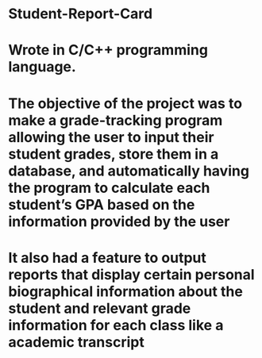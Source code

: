 # Student-Report-Card
# Wrote in C/C++ programming language.
# The objective of the project was to make a grade-tracking program allowing the user to input their student grades, store them in a database, and automatically having the program to calculate each student’s GPA based on the information provided by the user
# It also had a feature to output reports that display certain personal biographical information about the student and relevant grade information for each class like a academic transcript
